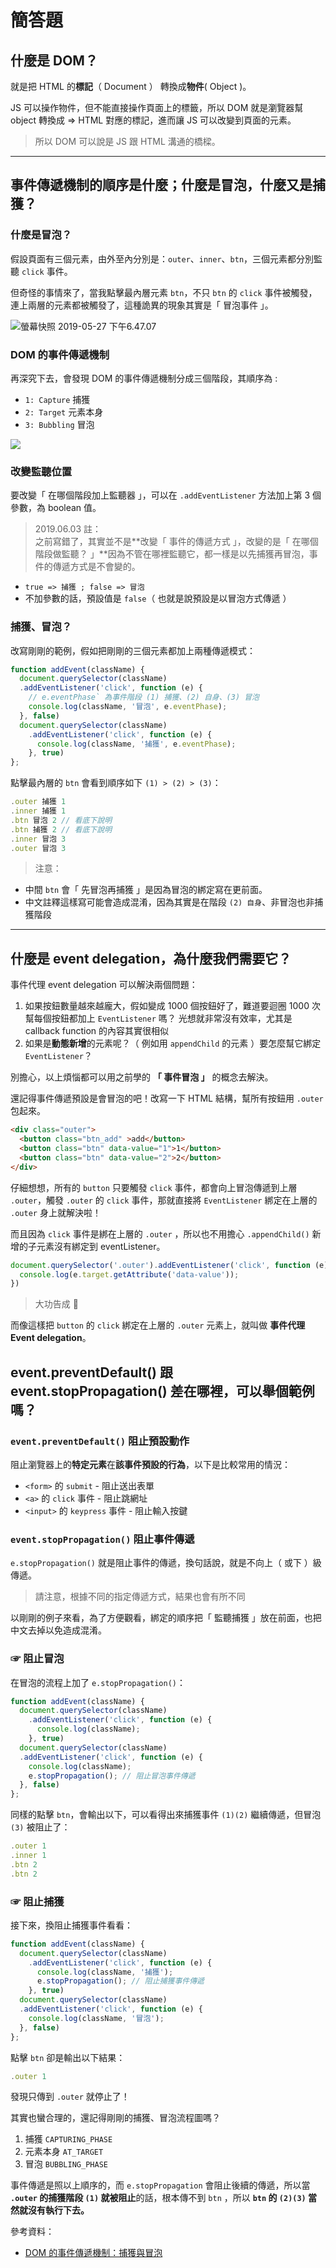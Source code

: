 # 簡答題

## 什麼是 DOM？
就是把 HTML 的**標記**（ Document ） 轉換成**物件**( Object )。

JS 可以操作物件，但不能直接操作頁面上的標籤，所以 DOM 就是瀏覽器幫 object 轉換成 => HTML 對應的標記，進而讓 JS 可以改變到頁面的元素。

> 所以 DOM 可以說是 JS 跟 HTML 溝通的橋樑。

----

## 事件傳遞機制的順序是什麼；什麼是冒泡，什麼又是捕獲？

### 什麼是冒泡？

假設頁面有三個元素，由外至內分別是：`outer`、`inner`、`btn`，三個元素都分別監聽 `click` 事件。

但奇怪的事情來了，當我點擊最內層元素 `btn`，不只 `btn` 的 `click` 事件被觸發，連上兩層的元素都被觸發了，這種詭異的現象其實是「 冒泡事件 」。

![螢幕快照 2019-05-27 下午6.47.07](https://i.imgur.com/qBPcmlZ.jpg)

### DOM 的事件傳遞機制

再深究下去，會發現 DOM 的事件傳遞機制分成三個階段，其順序為 :
- `1: Capture` 捕獲
- `2: Target` 元素本身
- `3: Bubbling` 冒泡

![](https://blog.techbridge.cc/img/huli/event/eventflow.png)

### 改變監聽位置

要改變「 在哪個階段加上監聽器 」，可以在 `.addEventListener` 方法加上第 3 個參數，為 boolean 值。

> 2019.06.03 註：  
> 之前寫錯了，其實並不是**改變「 事件的傳遞方式 」，改變的是「 在哪個階段做監聽？ 」**因為不管在哪裡監聽它，都一樣是以先捕獲再冒泡，事件的傳遞方式是不會變的。

- `true => 捕獲 ; false => 冒泡`
- 不加參數的話，預設值是 `false`（ 也就是說預設是以冒泡方式傳遞 ）

### 捕獲、冒泡？
改寫剛剛的範例，假如把剛剛的三個元素都加上兩種傳遞模式：
```javascript
function addEvent(className) {
  document.querySelector(className)
  .addEventListener('click', function (e) {
    // e.eventPhase` 為事件階段 (1) 捕獲、(2) 自身、(3) 冒泡
    console.log(className, '冒泡', e.eventPhase); 
  }, false)
  document.querySelector(className)
    .addEventListener('click', function (e) {
      console.log(className, '捕獲', e.eventPhase);
    }, true)
};
```

點擊最內層的 `btn` 會看到順序如下 `(1) > (2) > (3)`：

```javascript
.outer 捕獲 1
.inner 捕獲 1
.btn 冒泡 2 // 看底下說明
.btn 捕獲 2 // 看底下說明
.inner 冒泡 3
.outer 冒泡 3
```

> 注意：

- 中間 `btn` 會「 先冒泡再捕獲 」是因為冒泡的綁定寫在更前面。
- 中文註釋這樣寫可能會造成混淆，因為其實是在階段 `(2) 自身`、非冒泡也非捕獲階段

---

## 什麼是 event delegation，為什麼我們需要它？

事件代理 event delegation 可以解決兩個問題：

1. 如果按鈕數量越來越龐大，假如變成 1000 個按鈕好了，難道要迴圈 1000 次幫每個按鈕都加上 `EventListener` 嗎？ 光想就非常沒有效率，尤其是 callback function 的內容其實很相似
2. 如果是**動態新增**的元素呢？（ 例如用 `appendChild` 的元素 ）要怎麼幫它綁定 `EventListener`？

別擔心，以上煩惱都可以用之前學的 **「 事件冒泡 」** 的概念去解決。

還記得事件傳遞預設是會冒泡的吧！改寫一下 HTML 結構，幫所有按鈕用 `.outer` 包起來。
```html
<div class="outer">
  <button class="btn_add" >add</button>
  <button class="btn" data-value="1">1</button>
  <button class="btn" data-value="2">2</button>
</div>
``` 
仔細想想，所有的 `button` 只要觸發 `click` 事件，都會向上冒泡傳遞到上層 `.outer`，觸發 `.outer` 的 `click` 事件，那就直接將 `EventListener` 綁定在上層的 `.outer` 身上就解決啦！

而且因為 `click` 事件是綁在上層的 `.outer` ，所以也不用擔心 `.appendChild()` 新增的子元素沒有綁定到 eventListener。

```javascript
document.querySelector('.outer').addEventListener('click', function (e) {
  console.log(e.target.getAttribute('data-value'));
})
```

> 大功告成 🙌

而像這樣把 `button` 的 `click` 綁定在上層的 `.outer` 元素上，就叫做 **事件代理 Event delegation**。


## event.preventDefault() 跟 event.stopPropagation() 差在哪裡，可以舉個範例嗎？

###  `event.preventDefault()` 阻止預設動作

阻止瀏覽器上的**特定元素**在**該事件預設的行為**，以下是比較常用的情況：

- `<form>` 的 `submit` - 阻止送出表單
- `<a>` 的 `click` 事件 - 阻止跳網址
- `<input>` 的 `keypress` 事件 - 阻止輸入按鍵

###  `event.stopPropagation()` 阻止事件傳遞

`e.stopPropagation()` 就是阻止事件的傳遞，換句話說，就是不向上（ 或下 ）級傳遞。

> 請注意，根據不同的指定傳遞方式，結果也會有所不同

以剛剛的例子來看，為了方便觀看，綁定的順序把「 監聽捕獲 」放在前面，也把中文去掉以免造成混淆。

### ☞ 阻止冒泡

在冒泡的流程上加了 `e.stopPropagation()`：

```javascript
function addEvent(className) {
  document.querySelector(className)
    .addEventListener('click', function (e) {
      console.log(className);
    }, true)
  document.querySelector(className)
  .addEventListener('click', function (e) {
    console.log(className);
    e.stopPropagation(); // 阻止冒泡事件傳遞
  }, false)
};
```
同樣的點擊 `btn`，會輸出以下，可以看得出來捕獲事件 `(1)(2)` 繼續傳遞，但冒泡 `(3)` 被阻止了：
```javascript
.outer 1
.inner 1
.btn 2
.btn 2
```

### ☞ 阻止捕獲

接下來，換阻止捕獲事件看看：

```javascript
function addEvent(className) {
  document.querySelector(className)
    .addEventListener('click', function (e) {
      console.log(className, '捕獲');
      e.stopPropagation(); // 阻止捕獲事件傳遞
    }, true)
  document.querySelector(className)
  .addEventListener('click', function (e) {
    console.log(className, '冒泡');
  }, false)
};
```

點擊 `btn` 卻是輸出以下結果：

```javascript
.outer 1
```

發現只傳到 `.outer` 就停止了！

其實也蠻合理的，還記得剛剛的捕獲、冒泡流程圖嗎？
1. 捕獲 `CAPTURING_PHASE`
2. 元素本身 `AT_TARGET`
3. 冒泡 `BUBBLING_PHASE`

事件傳遞是照以上順序的，而 `e.stopPropagation` 會阻止後續的傳遞，所以當 **`.outer` 的捕獲階段 `(1)` 就被阻止**的話，根本傳不到 `btn` ，所以 **`btn` 的 `(2)(3)` 當然就沒有執行下去。**

參考資料：
- [DOM 的事件傳遞機制：捕獲與冒泡](https://blog.techbridge.cc/2017/07/15/javascript-event-propagation/)